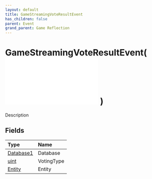 ```yaml
---
layout: default
title: GameStreamingVoteResultEvent
has_children: false
parent: Event
grand_parent: Game Reflection
---
```

# GameStreamingVoteResultEvent( ![ EntityEventBase ](/game-reflection/events/entity_event_base.md) )
Description 

## Fields
| Type | Name |
|:-------------|:--------------|
| [Database1](/game-reflection/components/database1.md) | Database |
| [uint](/game-reflection/components/uint.md) | VotingType |
| [Entity](/game-reflection/classes/entity.md) | Entity |
